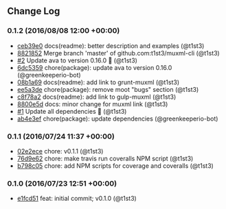 ## Change Log

### 0.1.2 (2016/08/08 12:00 +00:00)
- [ceb39e0](https://github.com/t1st3/muxml-cli/commit/ceb39e07819bbbe13a2f86cd58a3a002dfe56561) docs(readme): better description and examples (@t1st3)
- [8821852](https://github.com/t1st3/muxml-cli/commit/8821852524a815ba34919e14266a253da7639ad0) Merge branch 'master' of github.com:t1st3/muxml-cli (@t1st3)
- [#2](https://github.com/t1st3/muxml-cli/pull/2) Update ava to version 0.16.0 🚀 (@t1st3)
- [6dc5359](https://github.com/t1st3/muxml-cli/commit/6dc53592b1662054598d5fa99df01c19cf6c425c) chore(package): update ava to version 0.16.0 (@greenkeeperio-bot)
- [08b1a69](https://github.com/t1st3/muxml-cli/commit/08b1a69ad2b22cfacd4256208cd27447fe6cd3cf) docs(readme): add link to grunt-muxml (@t1st3)
- [ee5a3de](https://github.com/t1st3/muxml-cli/commit/ee5a3de6ac68d4b86534f68699bd8f72d3ae5073) chore(package): remove moot "bugs" section (@t1st3)
- [c8f78a2](https://github.com/t1st3/muxml-cli/commit/c8f78a23d0c1c889d603d6f08e822631f2776ee7) docs(readme): add link to gulp-muxml (@t1st3)
- [8800e5d](https://github.com/t1st3/muxml-cli/commit/8800e5ddb9b512506ff7bc795745a18b74724eb3) docs: minor change for muxml link (@t1st3)
- [#1](https://github.com/t1st3/muxml-cli/pull/1) Update all dependencies 🌴 (@t1st3)
- [ab4e3ef](https://github.com/t1st3/muxml-cli/commit/ab4e3ef49825c5c5f2e987cb9e6b6d9785a6a74a) chore(package): update dependencies (@greenkeeperio-bot)

### 0.1.1 (2016/07/24 11:37 +00:00)
- [02e2ece](https://github.com/t1st3/muxml-cli/commit/02e2ece428981369c297379f908785a8d798c931) chore: v0.1.1 (@t1st3)
- [76d9e62](https://github.com/t1st3/muxml-cli/commit/76d9e62e6f311824318642672856ea23bf250b29) chore: make travis run coveralls NPM script (@t1st3)
- [b798c05](https://github.com/t1st3/muxml-cli/commit/b798c051aecb268736cfc021b01396652c9596af) chore: add NPM scripts for coverage and coveralls (@t1st3)

### 0.1.0 (2016/07/23 12:51 +00:00)
- [e1fcd51](https://github.com/t1st3/muxml-cli/commit/e1fcd51cb80450398a5f57bdbec37d5deaf6d563) feat: initial commit; v0.1.0 (@t1st3)